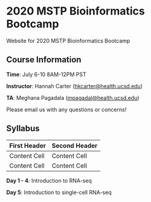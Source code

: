 # 2020 MSTP Bioinformatics Bootcamp
Website for 2020 MSTP Bioinformatics Bootcamp

## Course Information

**Time**: July 6-10 8AM-12PM PST

**Instructor**: Hannah Carter (hkcarter@health.ucsd.edu)

**TA**: Meghana Pagadala (mpagadal@health.ucsd.edu)

Please email us with any questions or concerns!


## Syllabus


| First Header  | Second Header |
| ------------- | ------------- |
| Content Cell  | Content Cell  |
| Content Cell  | Content Cell  |


**Day 1 - 4**: Introduction to RNA-seq

**Day 5**: Introduction to single-cell RNA-seq
